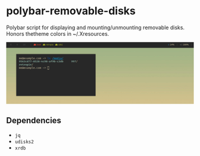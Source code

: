 # polybar-removable-disks
Polybar script for displaying and mounting/unmounting removable disks. Honors thetheme colors in ~/.Xresources.

![polybar-removable-disks](screenshot.png)

## Dependencies

* `jq`
* `udisks2`
* `xrdb`

